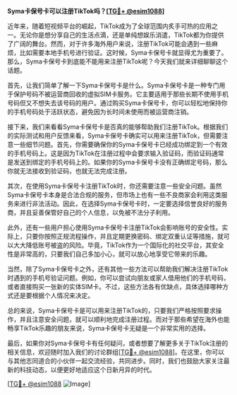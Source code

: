 **Syma卡保号卡可以注册TikTok吗？[[TG💪+ @esim1088](https://t.me/s/esim1088)]**

近年来，随着短视频平台的崛起，TikTok成为了全球范围内炙手可热的应用之一。无论你是想分享自己的生活点滴，还是单纯想娱乐消遣，TikTok都为你提供了广阔的舞台。然而，对于许多海外用户来说，注册TikTok可能会遇到一些麻烦，比如需要本地手机号进行验证。这时候，Syma卡保号卡就显得尤为重要了。那么，Syma卡保号卡到底能不能用来注册TikTok呢？今天我们就来详细聊聊这个话题。

首先，让我们简单了解一下Syma卡保号卡是什么。Syma卡保号卡是一种专门用于保护号码不被运营商回收的虚拟SIM卡服务。它主要适用于那些长期不使用手机号码但又不想失去该号码的用户。通过购买Syma卡保号卡，你可以轻松地保持你的手机号码处于活跃状态，避免因为长时间未使用而被运营商注销。

接下来，我们来看看Syma卡保号卡是否真的能够帮助我们注册TikTok。根据我们的实际测试和用户反馈来看，Syma卡保号卡确实可以用来注册TikTok，但需要注意一些细节问题。首先，你需要确保你的Syma卡保号卡已经成功绑定到一个有效的手机号码上。这是因为TikTok在注册过程中会要求输入验证码，而验证码通常是发送到绑定的手机号码上的。如果你的Syma卡保号卡没有正确绑定号码，那么你就无法接收到验证码，也就无法完成注册。

其次，在使用Syma卡保号卡注册TikTok时，你还需要注意一些安全问题。虽然Syma卡保号卡本身是合法合规的服务，但市场上也有一些不良商家会利用这类服务来进行非法活动。因此，在选择Syma卡保号卡时，一定要选择信誉良好的服务商，并且妥善保管好自己的个人信息，以免被不法分子利用。

此外，还有一些用户担心使用Syma卡保号卡注册TikTok会影响账号的安全性。实际上，只要你按照正规流程操作，并且定期更换密码、绑定双重认证等措施，就可以大大降低账号被盗的风险。毕竟，TikTok作为一个国际化的社交平台，其安全性是非常高的，只要我们自己多加小心，就可以放心地享受它带来的乐趣。

当然，除了Syma卡保号卡之外，还有其他一些方法可以帮助我们解决注册TikTok时遇到的手机号验证问题。例如，你可以尝试向朋友或家人借用他们的手机号码，或者直接购买一张新的实体SIM卡。不过，这些方法各有优缺点，具体选择哪种方式还是要根据个人情况来决定。

总的来说，Syma卡保号卡是可以用来注册TikTok的，只要我们严格按照要求操作，并且注意安全问题，就可以顺利地完成注册过程。而对于那些希望在海外也能畅享TikTok乐趣的朋友来说，Syma卡保号卡无疑是一个非常实用的选择。

最后，如果你对Syma卡保号卡有任何疑问，或者想要了解更多关于TikTok注册的相关信息，欢迎随时加入我们的讨论群组[[TG💪+ @esim1088](https://t.me/s/esim1088)]。在这里，你可以与其他志同道合的小伙伴一起交流经验，共同进步。同时，我们也鼓励大家关注最新的科技动态，以便更好地适应这个日新月异的时代。

[[TG💪+ @esim1088](https://t.me/s/esim1088) ![Image](https://i.postimg.cc/4NQfJmqS/Snipaste-2025-05-13-00-14-12.png)]